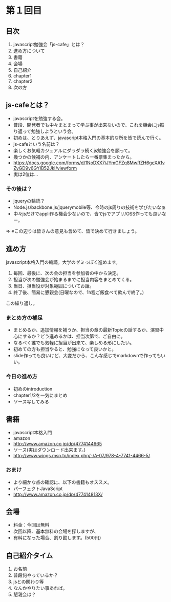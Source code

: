 # 第１回目

## 目次

1. javascript勉強会「js-cafe」とは？
1. 進め方について
1. 書籍
1. 会場
1. 自己紹介
1. chapter1
1. chapter2
1. 次の方

## js-cafeとは？

- javascriptを勉強する会。
 - 普段、開発者でも中々まとまって学ぶ事が出来ないので、これを機会にjs振り返って勉強しようという会。
 - 初めは、とりあえず、javascript本格入門の基本的な所を皆で読んで行く。
- js-cafeという名前は？
 - 楽しくお気軽カジュアルにダラダラ続くjs勉強会を願って。
 - 幾つかの候補の内、アンケートしたら一番票集まったから。
 - https://docs.google.com/forms/d/1NoDXX7iJYmGFZq8MwRZH6geXA1vZvGD9v6GYIB52JkI/viewform
 - 実は2位は...


### その後は？

- jqueryの輪読？
- Node.js/backbone.js/jquerymobile等、今時のjs周りの技術を学びたいなぁ
- 中々jsだけでappli作る機会少ないので、皆でjsでアプリ/OSS作っても良いなー。

=> ※この辺りは皆さんの意見も含めて、皆で決めて行きましょう。


## 進め方

javascript本格入門の輪読。大学のゼミっぽく進めます。

1. 毎回、最後に、次の会の担当を参加者の中から決定。
1. 担当が次の勉強会が始まるまでに担当内容をまとめてくる。
1. 当日、担当役が対象範囲についてお話。
1. 終了後、簡易に懇親会(日曜なので、1h程ご飯食べて飲んで終了。)

この繰り返し。

### まとめ方の補足

- まとめるか、追加情報を補うか、担当の章の最新Topicの話するか、演習中心にするか？どう進めるかは、担当次第で、ご自由に。
 - なるべく誰でも気軽に担当が出来て、楽しめる形にしたい。
 - 初めての方も担当やると、勉強になって良いかと。
- slide作っても良いけど、大変だから、こんな感じでmarkdownで作ってもいい。

### 今日の進め方

- 初めのintroduction
- chapter1/2を一気にまとめ
- ソース写してみる

## 書籍

- javascript本格入門
 - amazon
  - http://www.amazon.co.jp/dp/4774144665
 - ソース(実はダウンロード出来ます。)
  - http://www.wings.msn.to/index.php/-/A-07/978-4-7741-4466-5/

### おまけ

- より細かな点の確認に、以下の書籍もオススメ。
 - パーフェクトJavaScript
 - http://www.amazon.co.jp/dp/477414813X/

## 会場

- 料金：今回は無料
 - 次回以降、基本無料の会場を探しますが、
 - 有料になった場合、割り勘します。(500円）


## 自己紹介タイム

1. お名前
1. 普段何やっているか？
1. jsとの関わり等
1. なんかやりたい事あれば。
1. 懇親会は？

